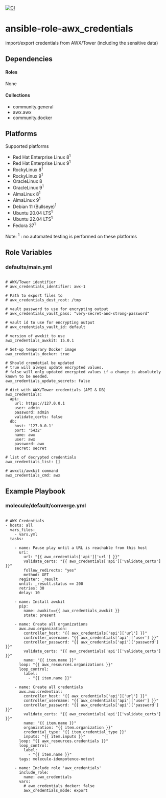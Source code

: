 [![CI](https://github.com/de-it-krachten/ansible-role-awx_credentials/workflows/CI/badge.svg?event=push)](https://github.com/de-it-krachten/ansible-role-awx_credentials/actions?query=workflow%3ACI)


# ansible-role-awx_credentials

import/export credentials from AWX/Tower (including the sensitive data)



## Dependencies

#### Roles
None

#### Collections
- community.general
- awx.awx
- community.docker

## Platforms

Supported platforms

- Red Hat Enterprise Linux 8<sup>1</sup>
- Red Hat Enterprise Linux 9<sup>1</sup>
- RockyLinux 8<sup>1</sup>
- RockyLinux 9<sup>1</sup>
- OracleLinux 8
- OracleLinux 9<sup>1</sup>
- AlmaLinux 8<sup>1</sup>
- AlmaLinux 9<sup>1</sup>
- Debian 11 (Bullseye)<sup>1</sup>
- Ubuntu 20.04 LTS<sup>1</sup>
- Ubuntu 22.04 LTS<sup>1</sup>
- Fedora 37<sup>1</sup>

Note:
<sup>1</sup> : no automated testing is performed on these platforms

## Role Variables
### defaults/main.yml
<pre><code>
# AWX/Tower identifier
# awx_credentials_identifier: awx-1

# Path to export files to
# awx_credentials_dest_root: /tmp

# vault password to use for encrypting output
# awx_credentials_vault_pass: "very-secret-and-strong-password"

# vault id to use for encrypting output
# awx_credentials_vault_id: default

# version of awxkit to use
awx_credentials_awxkit: 15.0.1

# Set-up temporary Docker image
awx_credentials_docker: true

# Should crendetial be updated
# true will always update encrypted values.
# false will only updated encrypted values if a change is absolutely known to be needed.
awx_credentials_update_secrets: false

# dict with AWX/Tower credentials (API & DB)
awx_credentials:
  api:
    url: https://127.0.0.1
    user: admin
    password: admin
    validate_certs: false
  db:
    host: '127.0.0.1'
    port: '5432'
    name: awx
    user: awx
    password: awx
    secret: secret

# list of decrypted credentials
awx_credentials_list: []

# awxcli/awxkit command
awx_credentials_cmd: awx
</pre></code>




## Example Playbook
### molecule/default/converge.yml
<pre><code>
# AWX Credentials
- hosts: all
  vars_files:
    - vars.yml
  tasks:

    - name: Pause play until a URL is reachable from this host
      uri:
        url: "{{ awx_credentials['api']['url'] }}"
        validate_certs: "{{ awx_credentials['api']['validate_certs'] }}"
        follow_redirects: "yes"
        method: GET
      register: _result
      until: _result.status == 200
      retries: 30
      delay: 10

    - name: Install awxkit
      pip:
        name: awxkit=={{ awx_credentials_awxkit }}
        state: present

    - name: Create all organizations
      awx.awx.organization:
        controller_host: "{{ awx_credentials['api']['url'] }}"
        controller_username: "{{ awx_credentials['api']['user'] }}"
        controller_password: "{{ awx_credentials['api']['password'] }}"
        validate_certs: "{{ awx_credentials['api']['validate_certs'] }}"
        name: "{{ item.name }}"
      loop: "{{ awx_resources.organizations }}"
      loop_control:
        label:
          - "{{ item.name }}"

    - name: Create all credentials
      awx.awx.credential:
        controller_host: "{{ awx_credentials['api']['url'] }}"
        controller_username: "{{ awx_credentials['api']['user'] }}"
        controller_password: "{{ awx_credentials['api']['password'] }}"
        validate_certs: "{{ awx_credentials['api']['validate_certs'] }}"
        name: "{{ item.name }}"
        organization: "{{ item.organization }}"
        credential_type: "{{ item.credential_type }}"
        inputs: "{{ item.inputs }}"
      loop: "{{ awx_resources.credentials }}"
      loop_control:
        label:
          - "{{ item.name }}"
      tags: molecule-idempotence-notest

    - name: Include role 'awx_credentials'
      include_role:
        name: awx_credentials
      vars:
        # awx_credentials_docker: false
        awx_credentials_mode: export
</pre></code>
